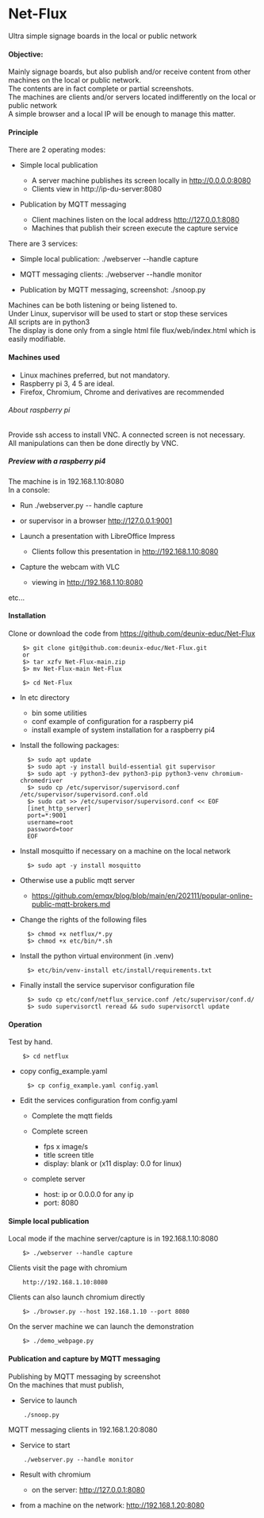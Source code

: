 # Net-Flux
Ultra simple signage boards in the local or public network

#### Objective:
Mainly signage boards, but also publish and/or receive content from other machines on the local or public network.<br>
The contents are in fact complete or partial screenshots.<br>
The machines are clients and/or servers located indifferently on the local or public network<br>
A simple browser and a local IP will be enough to manage this matter.

#### Principle
There are 2 operating modes:<br>

- Simple local publication
    - A server machine publishes its screen locally in http://0.0.0.0:8080
    - Clients view in http://ip-du-server:8080

- Publication by MQTT messaging
    - Client machines listen on the local address http://127.0.0.1:8080
    - Machines that publish their screen execute the capture service

There are 3 services:<br>
- Simple local publication: ./webserver --handle capture

- MQTT messaging clients: ./webserver --handle monitor

- Publication by MQTT messaging, screenshot: ./snoop.py

Machines can be both listening or being listened to.<br>
Under Linux, supervisor will be used to start or stop these services<br>
All scripts are in python3<br>
The display is done only from a single html file flux/web/index.html which is easily modifiable.

#### Machines used

 - Linux machines preferred, but not mandatory.
 - Raspberry pi 3, 4 5 are ideal.
 - Firefox, Chromium, Chrome and derivatives are recommended
 
###### About raspberry pi
Provide ssh access to install VNC. A connected screen is not necessary.<br>
All manipulations can then be done directly by VNC.

##### Preview with a raspberry pi4
The machine is in 192.168.1.10:8080<br>
In a console:<br>
 - Run ./webserver.py -- handle capture
 - or supervisor in a browser http://127.0.0.1:9001
 - Launch a presentation with LibreOffice Impress<br>
    - Clients follow this presentation in http://192.168.1.10:8080

 - Capture the webcam with VLC
    - viewing in http://192.168.1.10:8080<br>
    
etc...

#### Installation

Clone or download the code from https://github.com/deunix-educ/Net-Flux

        $> git clone git@github.com:deunix-educ/Net-Flux.git
        or
        $> tar xzfv Net-Flux-main.zip
        $> mv Net-Flux-main Net-Flux
        
        $> cd Net-Flux

- In etc directory
    - bin some utilities
    - conf example of configuration for a raspberry pi4
    - install example of system installation for a raspberry pi4

- Install the following packages:

        $> sudo apt update
        $> sudo apt -y install build-essential git supervisor
        $> sudo apt -y python3-dev python3-pip python3-venv chromium-chromedriver
        $> sudo cp /etc/supervisor/supervisord.conf /etc/supervisor/supervisord.conf.old
        $> sudo cat >> /etc/supervisor/supervisord.conf << EOF
        [inet_http_server]
        port=*:9001
        username=root
        password=toor
        EOF

- Install mosquitto if necessary on a machine on the local network

        $> sudo apt -y install mosquitto

- Otherwise use a public mqtt server

    - https://github.com/emqx/blog/blob/main/en/202111/popular-online-public-mqtt-brokers.md

- Change the rights of the following files

        $> chmod +x netflux/*.py
        $> chmod +x etc/bin/*.sh

- Install the python virtual environment (in .venv)

        $> etc/bin/venv-install etc/install/requirements.txt

- Finally install the service supervisor configuration file

        $> sudo cp etc/conf/netflux_service.conf /etc/supervisor/conf.d/
        $> sudo supervisorctl reread && sudo supervisorctl update

#### Operation
Test by hand.<br>

        $> cd netflux

- copy config_example.yaml

        $> cp config_example.yaml config.yaml

- Edit the services configuration from config.yaml

    - Complete the mqtt fields
    
    - Complete screen
        - fps x image/s
        - title screen title
        - display: blank or (x11 display: 0.0 for linux)
    
    - complete server
        - host: ip or 0.0.0.0 for any ip
        - port: 8080

#### Simple local publication
Local mode if the machine server/capture is in 192.168.1.10:8080<br>

        $> ./webserver --handle capture

Clients visit the page with chromium<br>

        http://192.168.1.10:8080

Clients can also launch chromium directly<br>
    
        $> ./browser.py --host 192.168.1.10 --port 8080

On the server machine we can launch the demonstration

        $> ./demo_webpage.py

#### Publication and capture by MQTT messaging

Publishing by MQTT messaging by screenshot<br>
On the machines that must publish,

 - Service to launch<br>

        ./snoop.py

MQTT messaging clients in 192.168.1.20:8080<br>

 - Service to start<br>

        ./webserver.py --handle monitor

 - Result with chromium<br>

    - on the server: http://127.0.0.1:8080
    
 - from a machine on the network: http://192.168.1.20:8080


